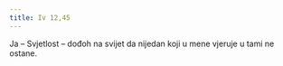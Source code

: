 ```yaml
---
title: Iv 12,45
---
```

Ja – Svjetlost – dođoh na svijet da nijedan koji u mene vjeruje u tami ne ostane.